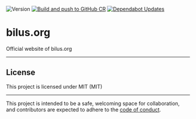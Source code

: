 ![Version](https://img.shields.io/badge/version-0.0.3-orange.svg)
[![Build and push to GitHub CR](https://github.com/bilusteknoloji/bilus.org/actions/workflows/push-to-github-cr.yml/badge.svg)](https://github.com/bilusteknoloji/bilus.org/actions/workflows/push-to-github-cr.yml)
[![Dependabot Updates](https://github.com/bilusteknoloji/bilus.org/actions/workflows/dependabot/dependabot-updates/badge.svg)](https://github.com/bilusteknoloji/bilus.org/actions/workflows/dependabot/dependabot-updates)


# bilus.org

Official website of bilus.org

---

## License

This project is licensed under MIT (MIT)

---

This project is intended to be a safe, welcoming space for collaboration, and
contributors are expected to adhere to the [code of conduct][coc].

[coc]: https://github.com/bilusteknoloji/bilus.org/blob/main/CODE_OF_CONDUCT.md
